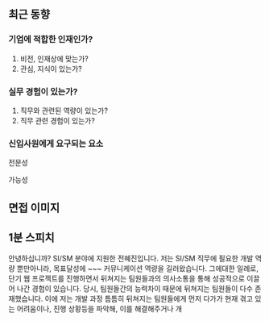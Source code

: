 ## 최근 동향

### 기업에 적합한 인재인가?
1. 비전, 인재상에 맞는가?
2. 관심, 지식이 있는가?

### 실무 경험이 있는가?
1. 직무와 관련된 역량이 있는가?
2. 직무 관련 경험이 있는가?

### 신입사원에게 요구되는 요소
전문성

가능성

## 면접 이미지


## 1분 스피치
안녕하십니까? SI/SM 분야에 지원한 전혜진입니다. 저는 SI/SM 직무에 필요한 개발 역량 뿐만아니라, 목표달성에 ~~~ 커뮤니케이션 역량을 길러왔습니다.
그에대한 일례로, 단기 웹 프로젝트를 진행하면서 뒤쳐지는 팀원들과의 의사소통을 통해 성공적으로 이끌어 나간 경험이 있습니다.
당시, 팀원들간의 능력차이 때문에 뒤쳐지는 팀원들이 다수 존재했습니다. 이에 저는 개발 과정 틈틈히 뒤쳐지는 팀원들에게 먼저 다가가 현재 겪고 있는 어려움이나, 진행 상황등을 파악해, 이를 해결해주거나 개
<!--stackedit_data:
eyJoaXN0b3J5IjpbLTczODY1OTUzNCw0MjUzMTUyODcsMjA4Nz
k1NDI3N119
-->